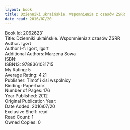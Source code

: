 ```yaml
---
layout: book
title: Dzienniki ukraińskie. Wspomnienia z czasów ZSRR
date_read: 2016/07/20
---
```


Book Id: 20626231<br />
Title: Dzienniki ukraińskie. Wspomnienia z czasów ZSRR<br />
Author: Igort<br />
Author l-f: Igort, Igort<br />
Additional Authors: Marzena Sowa<br />
ISBN: <br />
ISBN13: 9788361081715<br />
My Rating: 5<br />
Average Rating: 4.21<br />
Publisher: Timof i cisi wspólnicy<br />
Binding: Paperback<br />
Number of Pages: 176<br />
Year Published: 2012<br />
Original Publication Year: <br />
Date Added: 2016/07/20<br />
Exclusive Shelf: read<br />
Read Count: 1<br />
Owned Copies: 0<br />

